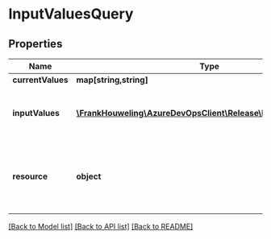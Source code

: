 # InputValuesQuery

## Properties
Name | Type | Description | Notes
------------ | ------------- | ------------- | -------------
**currentValues** | **map[string,string]** |  | [optional] 
**inputValues** | [**\FrankHouweling\AzureDevOpsClient\Release\Model\InputValues[]**](InputValues.md) | The input values to return on input, and the result from the consumer on output. | [optional] 
**resource** | **object** | Subscription containing information about the publisher/consumer and the current input values | [optional] 

[[Back to Model list]](../README.md#documentation-for-models) [[Back to API list]](../README.md#documentation-for-api-endpoints) [[Back to README]](../README.md)


